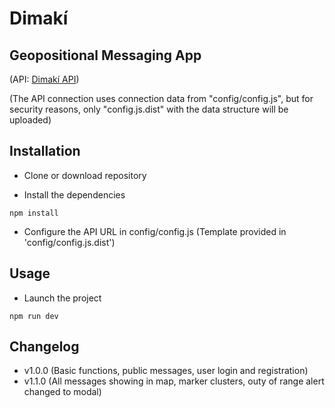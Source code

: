 # Dimakí

## Geopositional Messaging App

(API: [Dimakí API](https://github.com/JuanAntonioReyes/Dimaki-API))

(The API connection uses connection data from "config/config.js", but for security reasons, only "config.js.dist" with the data structure will be uploaded)

## Installation
- Clone or download repository

- Install the dependencies

```
npm install
```

- Configure the API URL in config/config.js (Template provided in 'config/config.js.dist')

## Usage
- Launch the project

```
npm run dev
```

## Changelog
- v1.0.0 (Basic functions, public messages, user login and registration)
- v1.1.0 (All messages showing in map, marker clusters, outy of range alert changed to modal)